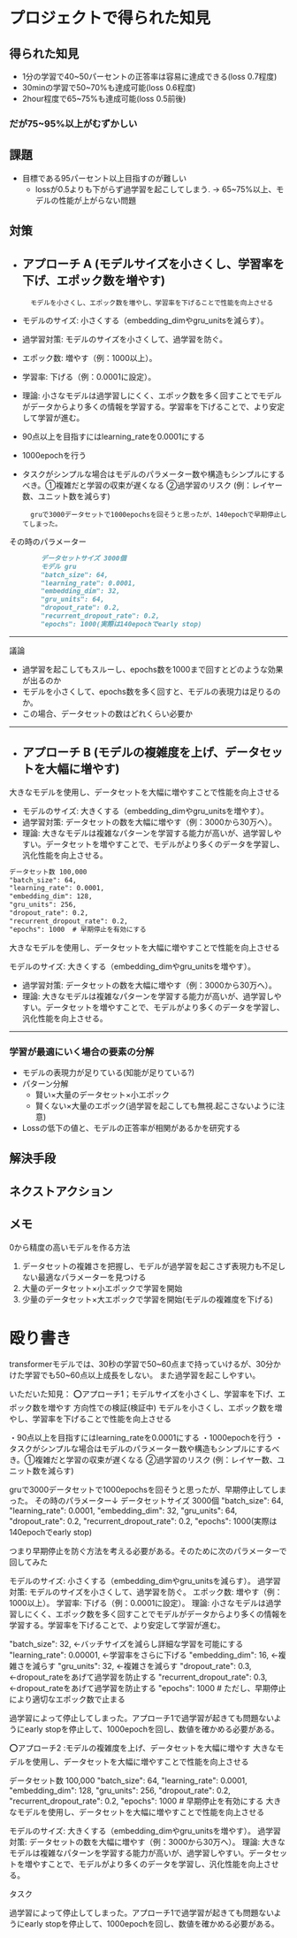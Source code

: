 
# **プロジェクトで得られた知見**


## 得られた知見
* 1分の学習で40~50パーセントの正答率は容易に達成できる(loss 0.7程度)
* 30minの学習で50~70%も達成可能(loss 0.6程度)
* 2hour程度で65~75%も達成可能(loss 0.5前後)


### **だが75~95%以上がむずかしい**

## 課題
* 目標である95パーセント以上目指すのが難しい
  * lossが0.5よりも下がらず過学習を起こしてしまう.
  → 65~75%以上、モデルの性能が上がらない問題

## 対策

* ## アプローチ A (モデルサイズを小さくし、学習率を下げ、エポック数を増やす)

        モデルを小さくし、エポック数を増やし、学習率を下げることで性能を向上させる

* モデルのサイズ: 小さくする（embedding_dimやgru_unitsを減らす）。
* 過学習対策: モデルのサイズを小さくして、過学習を防ぐ。
* エポック数: 増やす（例：1000以上）。
* 学習率: 下げる（例：0.0001に設定）。
* 理論: 小さなモデルは過学習しにくく、エポック数を多く回すことでモデルがデータからより多くの情報を学習する。学習率を下げることで、より安定して学習が進む。

* 90点以上を目指すにはlearning_rateを0.0001にする
* 1000epochを行う
* タスクがシンプルな場合はモデルのパラメーター数や構造もシンプルにするべき。①複雑だと学習の収束が遅くなる ②過学習のリスク
(例：レイヤー数、ユニット数を減らす)

        gruで3000データセットで1000epochsを回そうと思ったが、140epochで早期停止してしまった。
その時のパラメーター
```markdown
        データセットサイズ 3000個 
        モデル gru
        "batch_size": 64,
        "learning_rate": 0.0001,
        "embedding_dim": 32,
        "gru_units": 64,
        "dropout_rate": 0.2,
        "recurrent_dropout_rate": 0.2,
        "epochs": 1000(実際は140epochでearly stop)
``` 
---
議論
* 過学習を起こしてもスルーし、epochs数を1000まで回すとどのような効果が出るのか
* モデルを小さくして、epochs数を多く回すと、モデルの表現力は足りるのか。
* この場合、データセットの数はどれくらい必要か


---

* ## アプローチ B (モデルの複雑度を上げ、データセットを大幅に増やす)

大きなモデルを使用し、データセットを大幅に増やすことで性能を向上させる
* モデルのサイズ: 大きくする（embedding_dimやgru_unitsを増やす）。
* 過学習対策: データセットの数を大幅に増やす（例：3000から30万へ）。
* 理論: 大きなモデルは複雑なパターンを学習する能力が高いが、過学習しやすい。データセットを増やすことで、モデルがより多くのデータを学習し、汎化性能を向上させる。

```markdown
データセット数 100,000
"batch_size": 64,
"learning_rate": 0.0001,
"embedding_dim": 128,
"gru_units": 256,
"dropout_rate": 0.2,
"recurrent_dropout_rate": 0.2,
"epochs": 1000  # 早期停止を有効にする
```
大きなモデルを使用し、データセットを大幅に増やすことで性能を向上させる

モデルのサイズ: 大きくする（embedding_dimやgru_unitsを増やす）。

* 過学習対策: データセットの数を大幅に増やす（例：3000から30万へ）。
* 理論: 大きなモデルは複雑なパターンを学習する能力が高いが、過学習しやすい。データセットを増やすことで、モデルがより多くのデータを学習し、汎化性能を向上させる。
---

### 学習が最適にいく場合の要素の分解
* モデルの表現力が足りている(知能が足りている?)
* パターン分解
  * 賢い×大量のデータセット×小エポック
  * 賢くない×大量のエポック(過学習を起こしても無視.起こさないように注意)
* Lossの低下の値と、モデルの正答率が相関があるかを研究する


## 解決手段

## ネクストアクション

## メモ
0から精度の高いモデルを作る方法
1. データセットの複雑さを把握し、モデルが過学習を起こさず表現力も不足しない最適なパラメーターを見つける
2. 大量のデータセット×小エポックで学習を開始
3. 少量のデータセット×大エポックで学習を開始(モデルの複雑度を下げる)




# 殴り書き

transformerモデルでは、30秒の学習で50~60点まで持っていけるが、30分かけた学習でも50~60点以上成長をしない。
また過学習を起こしやすい。

いただいた知見：
⭕️アプローチ1；モデルサイズを小さくし、学習率を下げ、エポック数を増やす 方向性での検証(検証中)
モデルを小さくし、エポック数を増やし、学習率を下げることで性能を向上させる

・90点以上を目指すにはlearning_rateを0.0001にする
・1000epochを行う
・タスクがシンプルな場合はモデルのパラメーター数や構造もシンプルにするべき。①複雑だと学習の収束が遅くなる ②過学習のリスク
(例：レイヤー数、ユニット数を減らす)


gruで3000データセットで1000epochsを回そうと思ったが、早期停止してしまった。
その時のパラメーター↓
        データセットサイズ 3000個
        "batch_size": 64,
        "learning_rate": 0.0001,
        "embedding_dim": 32,
        "gru_units": 64,
        "dropout_rate": 0.2,
        "recurrent_dropout_rate": 0.2,
        "epochs": 1000(実際は140epochでearly stop)

    
つまり早期停止を防ぐ方法を考える必要がある。そのために次のパラメーターで回してみた

モデルのサイズ: 小さくする（embedding_dimやgru_unitsを減らす）。
過学習対策: モデルのサイズを小さくして、過学習を防ぐ。
エポック数: 増やす（例：1000以上）。
学習率: 下げる（例：0.0001に設定）。
理論: 小さなモデルは過学習しにくく、エポック数を多く回すことでモデルがデータからより多くの情報を学習する。学習率を下げることで、より安定して学習が進む。

"batch_size": 32, ←バッチサイズを減らし詳細な学習を可能にする
"learning_rate": 0.00001, ←学習率をさらに下げる
"embedding_dim": 16, ←複雑さを減らす
"gru_units": 32, ←複雑さを減らす
"dropout_rate": 0.3, ←dropout_rateをあげて過学習を防止する
"recurrent_dropout_rate": 0.3, ←dropout_rateをあげて過学習を防止する
"epochs": 1000  # ただし、早期停止により適切なエポック数で止まる

過学習によって停止してしまった。アプローチ1で過学習が起きても問題ないようにearly stopを停止して、1000epochを回し、数値を確かめる必要がある。

⭕️アプローチ2 :モデルの複雑度を上げ、データセットを大幅に増やす
大きなモデルを使用し、データセットを大幅に増やすことで性能を向上させる

データセット数 100,000
"batch_size": 64,
"learning_rate": 0.0001,
"embedding_dim": 128,
"gru_units": 256,
"dropout_rate": 0.2,
"recurrent_dropout_rate": 0.2,
"epochs": 1000  # 早期停止を有効にする
大きなモデルを使用し、データセットを大幅に増やすことで性能を向上させる

モデルのサイズ: 大きくする（embedding_dimやgru_unitsを増やす）。
過学習対策: データセットの数を大幅に増やす（例：3000から30万へ）。
理論: 大きなモデルは複雑なパターンを学習する能力が高いが、過学習しやすい。データセットを増やすことで、モデルがより多くのデータを学習し、汎化性能を向上させる。

タスク

過学習によって停止してしまった。アプローチ1で過学習が起きても問題ないようにearly stopを停止して、1000epochを回し、数値を確かめる必要がある。